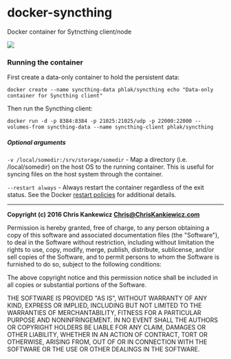docker-syncthing
================

Docker container for Sytncthing client/node

[![](https://badge.imagelayers.io/phlak/syncthing:latest.svg)](https://imagelayers.io/?images=phlak/syncthing:latest 'Get your own badge on imagelayers.io')


### Running the container

First create a data-only container to hold the persistent data:

    docker create --name syncthing-data phlak/syncthing echo "Data-only container for Syncthing client"

Then run the Syncthing client:

    docker run -d -p 8384:8384 -p 21025:21025/udp -p 22000:22000 --volumes-from syncthing-data --name syncthing-client phlak/syncthing


##### Optional arguments

`-v /local/somedir:/srv/storage/somedir` - Map a directory (i.e. /local/somedir) on the host OS to
                                           the running container.  This is useful for syncing files
                                           on the host system through the container.

`--restart always` - Always restart the container regardless of the exit status. See the Docker
                     [restart policies](https://goo.gl/OI87rA) for additional details.


-----

**Copyright (c) 2016 Chris Kankewicz <Chris@ChrisKankiewicz.com>**

Permission is hereby granted, free of charge, to any person obtaining a copy
of this software and associated documentation files (the "Software"), to deal
in the Software without restriction, including without limitation the rights
to use, copy, modify, merge, publish, distribute, sublicense, and/or sell
copies of the Software, and to permit persons to whom the Software is
furnished to do so, subject to the following conditions:

The above copyright notice and this permission notice shall be included in
all copies or substantial portions of the Software.

THE SOFTWARE IS PROVIDED "AS IS", WITHOUT WARRANTY OF ANY KIND, EXPRESS OR
IMPLIED, INCLUDING BUT NOT LIMITED TO THE WARRANTIES OF MERCHANTABILITY,
FITNESS FOR A PARTICULAR PURPOSE AND NONINFRINGEMENT. IN NO EVENT SHALL THE
AUTHORS OR COPYRIGHT HOLDERS BE LIABLE FOR ANY CLAIM, DAMAGES OR OTHER
LIABILITY, WHETHER IN AN ACTION OF CONTRACT, TORT OR OTHERWISE, ARISING FROM,
OUT OF OR IN CONNECTION WITH THE SOFTWARE OR THE USE OR OTHER DEALINGS IN
THE SOFTWARE.
